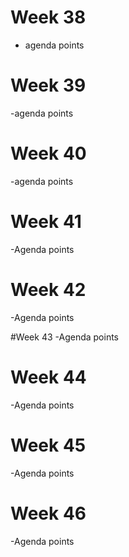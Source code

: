 # Week 38
- agenda points




# Week 39
-agenda points



# Week 40
-agenda points


# Week 41
-Agenda points

# Week 42 
-Agenda points


#Week 43
-Agenda points


# Week 44 
-Agenda points

# Week 45
-Agenda points

# Week 46
-Agenda points 